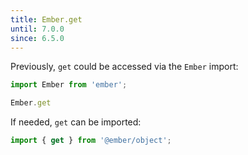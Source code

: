 ```yaml
---
title: Ember.get
until: 7.0.0
since: 6.5.0
---
```



Previously, `get` could be accessed via the `Ember` import:
```js
import Ember from 'ember';

Ember.get
```

If needed, `get` can be imported:
```js
import { get } from '@ember/object';
```
